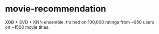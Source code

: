 # movie-recommendation
XGB + SVD + KNN ensemble, trained on 100,000 ratings from ~950 users on ~1500 movie titles.
